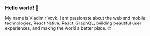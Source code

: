 ### Hello world! 👋

My name is Vladimir Vovk. I am passionate about the web and mobile technologies, React Native, React, GraphQL, building beautiful user experiences, and making the world a better place. 🤓
